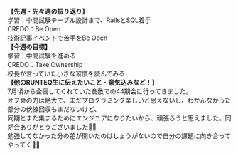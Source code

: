 **【先週・先々週の振り返り】**<br>
学習：中間試験テーブル設計まで、RailsとSQL着手<br>
CREDO：Be Open<br>
技術記事イベントで苦手をBe Open<br>
**【今週の目標】**<br>
学習：中間試験を進める<br>
CREDO：Take Ownership<br>
校長が言っていた小さな習慣を読んでみる<br>
**【他のRUNTEQ生に伝えたいこと・意気込みなど！】**<br>
7月頃から企画してくれていた倉敷での44期会に行ってきました。<br>
オフ会の力は絶大で、まだプログラミング楽しいと思えないし、わかんなかった部分の伏線回収もまだないけど、<br>
同期とまた集まるためにエンジニアになりたいから、頑張ろうと思えました。同期会ありがとうございました🙏🏻<br>
勉強してなかった分の差が開いたのはしょうがないので自分の課題に向き合ってやってく✊🏻
